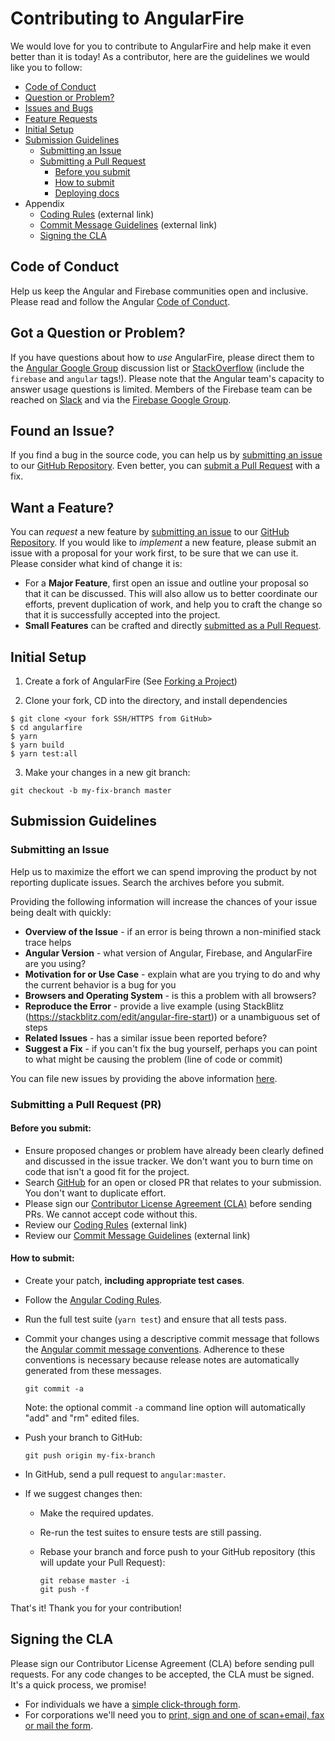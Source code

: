 # Contributing to AngularFire

We would love for you to contribute to AngularFire and help make it even better than it is
today! As a contributor, here are the guidelines we would like you to follow:

 - [Code of Conduct](#coc)
 - [Question or Problem?](#question)
 - [Issues and Bugs](#issue)
 - [Feature Requests](#feature)
 - [Initial Setup](#setup)
 - [Submission Guidelines](#submit)
   - [Submitting an Issue](#submit-issue)
   - [Submitting a Pull Request](#submit-pr)
      - [Before you submit](#submit-before)
      - [How to submit](#submit-how)
      - [Deploying docs](#submit-docs)
 - Appendix
   - [Coding Rules][rules] (external link)
   - [Commit Message Guidelines][commit] (external link)
   - [Signing the CLA](#cla)

## <a name="coc"></a> Code of Conduct

Help us keep the Angular and Firebase communities open and inclusive. Please read and follow the Angular [Code of Conduct][coc].

## <a name="question"></a> Got a Question or Problem?

If you have questions about how to *use* AngularFire, please direct them to the [Angular Google Group][angular-group]
discussion list or [StackOverflow][stackoverflow] (include the `firebase` and `angular` tags!). 
Please note that the Angular team's capacity to answer usage questions is limited.
Members of the Firebase team can be reached on [Slack][slack] and via the [Firebase Google Group][firebase-group].

## <a name="issue"></a> Found an Issue?

If you find a bug in the source code, you can help us by
[submitting an issue](#submit-issue) to our [GitHub Repository][github]. Even better, you can
[submit a Pull Request](#submit-pr) with a fix.

## <a name="feature"></a> Want a Feature?

You can *request* a new feature by [submitting an issue](#submit-issue) to our [GitHub
Repository][github]. If you would like to *implement* a new feature, please submit an issue with
a proposal for your work first, to be sure that we can use it.
Please consider what kind of change it is:

* For a **Major Feature**, first open an issue and outline your proposal so that it can be
discussed. This will also allow us to better coordinate our efforts, prevent duplication of work,
and help you to craft the change so that it is successfully accepted into the project.
* **Small Features** can be crafted and directly [submitted as a Pull Request](#submit-pr).

## <a name="setup"></a> Initial Setup

1) Create a fork of AngularFire (See [Forking a Project][github-fork])

2) Clone your fork, CD into the directory, and install dependencies

```shell
$ git clone <your fork SSH/HTTPS from GitHub>
$ cd angularfire
$ yarn
$ yarn build
$ yarn test:all
```

3) Make your changes in a new git branch:

```shell
git checkout -b my-fix-branch master
```

## <a name="submit"></a> Submission Guidelines

### <a name="submit-issue"></a> Submitting an Issue
Help us to maximize the effort we can spend improving the product by not reporting duplicate issues.
Search the archives before you submit.

Providing the following information will increase the chances of your issue being dealt with quickly:

* **Overview of the Issue** - if an error is being thrown a non-minified stack trace helps
* **Angular Version** - what version of Angular, Firebase, and AngularFire are you using?
* **Motivation for or Use Case** - explain what are you trying to do and why the current behavior is a bug for you
* **Browsers and Operating System** - is this a problem with all browsers?
* **Reproduce the Error** - provide a live example (using StackBlitz (https://stackblitz.com/edit/angular-fire-start))
 or a unambiguous set of steps
* **Related Issues** - has a similar issue been reported before?
* **Suggest a Fix** - if you can't fix the bug yourself, perhaps you can point to what might be
  causing the problem (line of code or commit)

You can file new issues by providing the above information [here](https://github.com/angular/angularfire2/issues/new).

### <a name="submit-pr"></a> Submitting a Pull Request (PR)

#### <a name="submit-before"></a> Before you submit:

* Ensure proposed changes or problem have already been clearly defined and
  discussed in the issue tracker. We don't want you to burn time on code
  that isn't a good fit for the project.
* Search [GitHub](https://github.com/angular/angularfire2/pulls) for an open or closed PR
  that relates to your submission. You don't want to duplicate effort.
* Please sign our [Contributor License Agreement (CLA)](#cla) before sending PRs.
  We cannot accept code without this.
* Review our [Coding Rules][rules] (external link)
* Review our [Commit Message Guidelines][commit] (external link)  

#### <a name="submit-how"></a> How to submit:

* Create your patch, **including appropriate test cases**.
* Follow the [Angular Coding Rules][rules].
* Run the full test suite (`yarn test`) and ensure that all tests pass.
* Commit your changes using a descriptive commit message that follows the
  [Angular commit message conventions][commit]. Adherence to these conventions
  is necessary because release notes are automatically generated from these messages.

     ```shell
     git commit -a
     ```
  Note: the optional commit `-a` command line option will automatically "add" and "rm" edited files.

* Push your branch to GitHub:

    ```shell
    git push origin my-fix-branch
    ```

* In GitHub, send a pull request to `angular:master`.
* If we suggest changes then:
  * Make the required updates.
  * Re-run the test suites to ensure tests are still passing.
  * Rebase your branch and force push to your GitHub repository (this will update your Pull Request):

    ```shell
    git rebase master -i
    git push -f
    ```

That's it! Thank you for your contribution!

## <a name="cla"></a> Signing the CLA

Please sign our Contributor License Agreement (CLA) before sending pull requests. For any code
changes to be accepted, the CLA must be signed. It's a quick process, we promise!

* For individuals we have a [simple click-through form][individual-cla].
* For corporations we'll need you to
  [print, sign and one of scan+email, fax or mail the form][corporate-cla].


[slack]: https://firebase-community.appspot.com/
[coc]: https://github.com/angular/code-of-conduct/blob/master/CODE_OF_CONDUCT.md
[commit-message-format]: https://docs.google.com/document/d/1QrDFcIiPjSLDn3EL15IJygNPiHORgU1_OOAqWjiDU5Y/edit#
[corporate-cla]: https://code.google.com/legal/corporate-cla-v1.0.html
[individual-cla]: http://code.google.com/legal/individual-cla-v1.0.html
[js-style-guide]: https://google.github.io/styleguide/javascriptguide.xml
[jsfiddle]: http://jsfiddle.net
[plunker]: http://plnkr.co/edit
[runnable]: http://runnable.com
[github]: https://github.com/angular/angularfire2
[stackoverflow]: http://stackoverflow.com/questions/tagged/angularfire
[rules]: https://github.com/angular/angular/blob/master/CONTRIBUTING.md#rules
[commit]: https://github.com/angular/angular/blob/master/CONTRIBUTING.md#-commit-message-guidelines
[angular-group]:  https://groups.google.com/forum/#!forum/angular
[firebase-group]: https://groups.google.com/forum/#!forum/firebase-talk
[github-fork]: https://help.github.com/articles/fork-a-repo/
